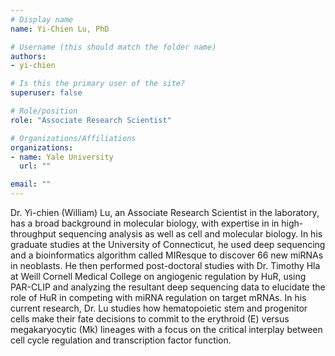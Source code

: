 ```yaml
---
# Display name
name: Yi-Chien Lu, PhD

# Username (this should match the folder name)
authors:
- yi-chien

# Is this the primary user of the site?
superuser: false

# Role/position
role: "Associate Research Scientist"

# Organizations/Affiliations
organizations:
- name: Yale University
  url: ""

email: ""
---
```


Dr. Yi-chien (William) Lu, an Associate Research Scientist in the laboratory, has a broad background in molecular biology, with expertise in in high-throughput sequencing analysis as well as cell and molecular biology. In his graduate studies at the University of Connecticut, he used deep sequencing and a bioinformatics algorithm called MIResque to discover 66 new miRNAs in neoblasts. He then performed post-doctoral studies with Dr. Timothy Hla at Weill Cornell Medical College on angiogenic regulation by HuR, using PAR-CLIP and analyzing the resultant deep sequencing data to elucidate the role of HuR in competing with miRNA regulation on target mRNAs. In his current research, Dr. Lu studies how hematopoietic stem and progenitor cells make their fate decisions to commit to the erythroid (E) versus megakaryocytic (Mk) lineages with a focus on the critical interplay between cell cycle regulation and transcription factor function.
